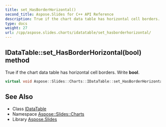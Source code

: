 ```yaml
---
title: set_HasBorderHorizontal()
second_title: Aspose.Slides for C++ API Reference
description: True if the chart data table has horizontal cell borders. Write bool.
type: docs
weight: 27
url: /cpp/aspose.slides.charts/idatatable/set_hasborderhorizontal/
---
```

## IDataTable::set_HasBorderHorizontal(bool) method


True if the chart data table has horizontal cell borders. Write **bool**.

```cpp
virtual void Aspose::Slides::Charts::IDataTable::set_HasBorderHorizontal(bool value)=0
```

## See Also

* Class [IDataTable](./)
* Namespace [Aspose::Slides::Charts](../)
* Library [Aspose.Slides](../../)